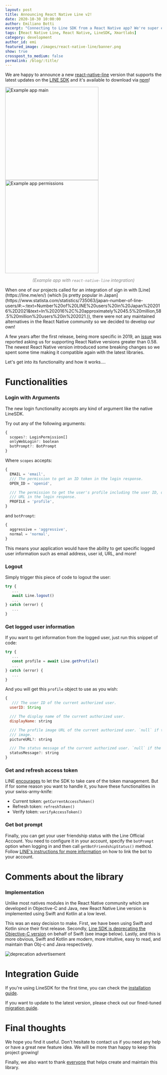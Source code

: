 ```yaml
---
layout: post
title: Announcing React Native Line v2!
date: 2020-10-30 10:00:00
author: Emiliano Botti
excerpt: "Connecting to Line SDK from a React Native app? We're super excited to announce a new React Native Line version. In this blog we introduce every new functionality and share all technical decisions we made."
tags: [React Native Line, React Native, LineSDK, Xmartlabs]
category: development
author_id: emi
featured_image: /images/react-native-line/banner.png
show: true
crosspost_to_medium: false
permalink: /blog/:title/
---
```


We are happy to announce a new [react-native-line](https://github.com/xmartlabs/react-native-line) version that supports the latest updates on the [LINE SDK](https://developers.line.biz/en/docs/line-login/overview/) and it's available to download via [npm](https://www.npmjs.com/package/@xmartlabs/react-native-line)!

<img src="/images/react-native-line/example1.png" alt="Example app main" width="300" />
<img src="/images/react-native-line/example2.png" alt="Example app permissions" width="300" />
<p style="text-align: center; color: gray; font-size: 14px; font-style: italic;">(Example app with <code>react-native-line</code> integration)</p>
When one of our projects called for an integration of sign in with [Line](https://line.me/en/) (which [is pretty popular in Japan](https://www.statista.com/statistics/735063/japan-number-of-line-users/#:~:text=Number%20of%20LINE%20users%20in%20Japan%202016%2D2021&text=In%202016%2C%20approximately%2045.5%20million,58.5%20million%20users%20in%202021.)), there were not any maintained alternatives in the React Native community so we decided to develop our own!

A few years after the first release, being more specific in 2019, an [issue](https://github.com/xmartlabs/react-native-line/issues/31) was reported asking us for supporting React Native versions greater than 0.58.
The newest React Native version introduced some breaking changes so we spent some time making it compatible again with the latest libraries.

Let's get into its functionality and how it works....

# Functionalities

### Login with Arguments

The new login functionality accepts any kind of argument like the native LineSDK.

Try out any of the following arguments:

```jsx
{
  scopes?: LoginPermission[]
  onlyWebLogin?: boolean
  botPrompt?: BotPrompt
}
```

Where `scopes` accepts:

```jsx
{
  EMAIL = 'email',
  /// The permission to get an ID token in the login response.
  OPEN_ID = 'openid',

  /// The permission to get the user's profile including the user ID, display name, and the profile image
  /// URL in the login response.
  PROFILE = 'profile',
}
```

and `botPrompt`:

```jsx
{
  aggressive = 'aggressive',
  normal = 'normal',
}
```

This means your application would have the ability to get specific logged user information such as email address, user id, URL, and more!

### Logout

Simply trigger this piece of code to logout the user:

```jsx
try {
   ...
   await Line.logout()
   ...
} catch (error) {
   ...
}
```

### Get logged user information

If you want to get information from the logged user, just run this snippet of code:

```jsx
try {
   ...
   const profile = await Line.getProfile()
   ...
} catch (error) {
   ...
}
```

And you will get this `profile` object to use as you wish:

```jsx
{
   /// The user ID of the current authorized user.
  userID: String

  /// The display name of the current authorized user.
  displayName: string

  /// The profile image URL of the current authorized user. `null` if the user has not set a profile
  /// image.
  pictureURL?: string

  /// The status message of the current authorized user. `null` if the user has not set a status message.
  statusMessage?: string
}
```

### Get and refresh access token

LINE [encourages](https://developers.line.biz/en/docs/android-sdk/managing-access-tokens/#refresh-token) to let the SDK to take care of the token management. But if for some reason you want to handle it, you have these functionalities in your swiss-army-knife:

- Current token: `getCurrentAccessToken()`
- Refresh token: `refreshToken()`
- Verify token: `verifyAccessToken()`

### Get bot prompt

Finally, you can get your user friendship status with the Line Official Account. You need to configure it in your account, specify the `botPrompt` option when logging in and then call `getBotFriendshipStatus()` method.
Follow [LINE's instructions for more information](https://developers.line.biz/en/docs/line-login/link-a-bot/) on how to link the bot to your account.

# Comments about the library

### Implementation

Unlike most natives modules in the React Native community which are developed in Objective-C and Java, new React Native Line version is implemented using Swift and Kotlin at a low level.

This was an easy decision to make. First, we have been using Swift and Kotlin since their first release. Secondly, [Line SDK is deprecating the Objective-C version](https://developers.line.biz/en/docs/ios-sdk/objective-c/overview/) on behalf of Swift (see image below). Lastly, and this is more obvious, Swift and Kotlin are modern, more intuitive, easy to read, and maintain than Obj-c and Java respectively.

<img src="/images/react-native-line/migrate.png" alt="deprecation advertisement" >

# Integration Guide

If you're using LineSDK for the first time, you can check the [installation guide](https://github.com/xmartlabs/react-native-line#installation).

If you want to update to the latest version, please check out our fined-tuned [migration guide](https://github.com/xmartlabs/react-native-line#migration-from-v1xx).

# Final thoughts

We hope you find it useful. Don't hesitate to contact us if you need any help or have a great new feature idea. We will be more than happy to keep this project growing!

Finally, we also want to thank [everyone](https://github.com/xmartlabs/react-native-line#contributors) that helps create and maintain this library.



